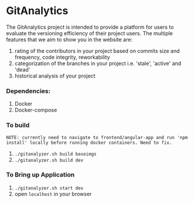 # GitAnalytics
The GitAnalytics project is intended to provide a platform for users to evaluate the versioning efficiency of their project users. The multiple features that we aim to show you in the website are:
 1. rating of the contributors in your project based on commits size and frequency, code integrity, reworkability
 2. categorization of the branches in your project i.e. 'stale', 'active' and 'dead'
 3. historical analysis of your project


### Dependencies:
 1. Docker
 2. Docker-compose

### To build
    NOTE: currently need to navigate to frontend/angular-app and run 'npm install' locally before running docker containers. Need to fix.
 1. `./gitanalyzer.sh build baseimgs`
 2. `./gitanalyzer.sh build dev`

### To Bring up Application
 1. `./gitanalyzer.sh start dev`
 2. open `localhost` in your browser
